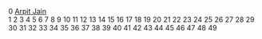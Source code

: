 0 [Arpit Jain](https://github.com/arpit456jain)<br>
1 []()
2 []()
3 []()
4 []()
5 []()
6 []()
7 []()
8 []()
9 []()
10 []()
11 []()
12 []()
13 []()
14 []()
15 []()
16 []()
17 []()
18 []()
19 []()
20 []()
21 []()
22 []()
23 []()
24 []()
25 []()
26 []()
27 []()
28 []()
29 []()
30 []()
31 []()
32 []()
33 []()
34 []()
35 []()
36 []()
37 []()
38 []()
39 []()
40 []()
41 []()
42 []()
43 []()
44 []()
45 []()
46 []()
47 []()
48 []()
49 []()
